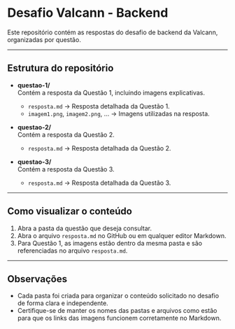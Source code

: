 # Desafio Valcann - Backend

Este repositório contém as respostas do desafio de backend da Valcann, organizadas por questão.

---

## Estrutura do repositório

- **questao-1/**  
  Contém a resposta da Questão 1, incluindo imagens explicativas.  
  - `resposta.md` → Resposta detalhada da Questão 1.  
  - `imagem1.png`, `imagem2.png`, … → Imagens utilizadas na resposta.  

- **questao-2/**  
  Contém a resposta da Questão 2.  
  - `resposta.md` → Resposta detalhada da Questão 2.  

- **questao-3/**  
  Contém a resposta da Questão 3.  
  - `resposta.md` → Resposta detalhada da Questão 3.  

---

## Como visualizar o conteúdo

1. Abra a pasta da questão que deseja consultar.  
2. Abra o arquivo `resposta.md` no GitHub ou em qualquer editor Markdown.  
3. Para Questão 1, as imagens estão dentro da mesma pasta e são referenciadas no arquivo `resposta.md`.

---

## Observações

- Cada pasta foi criada para organizar o conteúdo solicitado no desafio de forma clara e independente.  
- Certifique-se de manter os nomes das pastas e arquivos como estão para que os links das imagens funcionem corretamente no Markdown.
